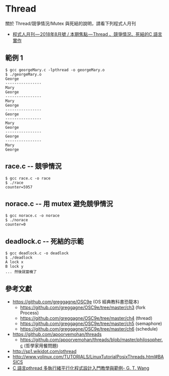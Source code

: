 # Thread

關於 Thread/競爭情況/Mutex 與死結的說明，請看下列程式人月刊

* [程式人月刊 — 2018年8月號 / 本期焦點 — Thread 、競爭情況、死結的C 語言實作](https://medium.com/%E7%A8%8B%E5%BC%8F%E4%BA%BA%E6%9C%88%E5%88%8A/%E7%A8%8B%E5%BC%8F%E4%BA%BA%E6%9C%88%E5%88%8A-2018%E5%B9%B48%E6%9C%88%E8%99%9F-9a53498150c9)

## 範例 1 

```
$ gcc georgeMary.c -lpthread -o georgeMary.o
$ ./georgeMary.o
George
----------------
Mary
George
----------------
Mary
George
----------------
George
----------------
Mary
George
----------------
George
----------------
Mary
George
```

## race.c -- 競爭情況

```
$ gcc race.c -o race
$ ./race
counter=5957
```

## norace.c -- 用 mutex 避免競爭情況

```
$ gcc norace.c -o norace
$ ./norace
counter=0
```

## deadlock.c -- 死結的示範

```
$ gcc deadlock.c -o deadlock
$ ./deadlock
A lock x
B lock y
... 然後就當機了
```

## 參考文獻

* https://github.com/greggagne/OSC9e (OS 經典教科書恐龍本)
  * https://github.com/greggagne/OSC9e/tree/master/ch3 (fork Process)
  * https://github.com/greggagne/OSC9e/tree/master/ch4 (thread)
  * https://github.com/greggagne/OSC9e/tree/master/ch5 (semaphore)
  * https://github.com/greggagne/OSC9e/tree/master/ch6 (schedule)
* https://github.com/apoorvemohan/threads
  * https://github.com/apoorvemohan/threads/blob/master/philosopher.c (哲學家用餐問題)
* http://sp1.wikidot.com/pthread
* http://www.yolinux.com/TUTORIALS/LinuxTutorialPosixThreads.html#BASICS
* [C 語言pthread 多執行緒平行化程式設計入門教學與範例- G. T. Wang](https://blog.gtwang.org/programming/pthread-multithreading-programming-in-c-tutorial/)
